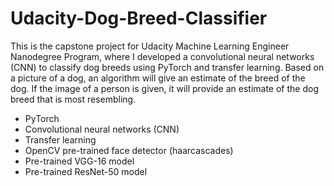 # Udacity-Dog-Breed-Classifier
This is the capstone project for Udacity Machine Learning Engineer Nanodegree Program, where I developed a convolutional neural networks (CNN) to classify dog breeds using PyTorch and transfer learning.
Based on a picture of a dog, an algorithm will give an estimate of the breed of the dog. If the image of a person is given, it will provide an estimate of the dog breed that is most resembling.

* PyTorch
* Convolutional neural networks (CNN)
* Transfer learning
* OpenCV pre-trained face detector (haarcascades)
* Pre-trained VGG-16 model
* Pre-trained ResNet-50 model
